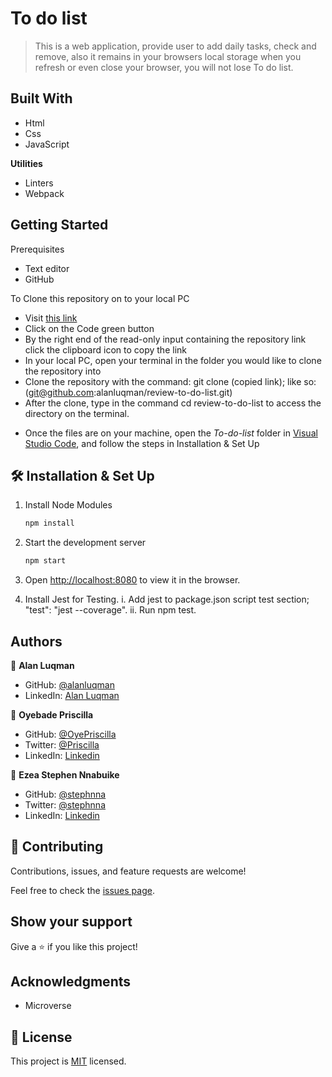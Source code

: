 # To do list

> This is a web application,  provide user to add daily tasks, check and remove, also it remains in your browsers local storage when you refresh or even close your browser, you will not lose To do list.


## Built With

- Html
- Css
- JavaScript

**Utilities**
- Linters
- Webpack

## Getting Started
Prerequisites
* Text editor
* GitHub

To Clone this repository on to your local PC
* Visit [this link](https://github.com/alanluqman/review-to-do-list)
* Click on the Code green button
* By the right end of the read-only input containing the repository link click the clipboard icon to copy the link
* In your local PC, open your terminal in the folder you would like to clone the repository into
* Clone the repository with the command: git clone (copied link); like so: (git@github.com:alanluqman/review-to-do-list.git)
* After the clone, type in the command cd review-to-do-list to access the directory on the terminal.

- Once the files are on your machine, open the _To-do-list_ folder in [Visual Studio Code](https://code.visualstudio.com/), and follow the steps in Installation & Set Up

## 🛠 Installation & Set Up

1. Install Node Modules

   ```sh
   npm install

2. Start the development server

   ```sh
   npm start

3. Open [http://localhost:8080](http://localhost:8080) to view it in the browser.

4. Install Jest for Testing.
  i.  Add jest to package.json script test section;
      "test": "jest --coverage".
  ii. Run npm test.

## Authors

👤 **Alan Luqman**

- GitHub: [@alanluqman](https://github.com/alanluqman)
- LinkedIn: [Alan Luqman](https://linkedin.com/in/alan-luqman-61623b17a)

👤 **Oyebade Priscilla**

- GitHub: [@OyePriscilla](https://github.com/OyePriscilla)
- Twitter: [@Priscilla](https://twitter.com/OyebadePriscil1)
- LinkedIn: [Linkedin](https://www.linkedin.com/in/priscilla-oyebade-aa35b8238/)

👤 **Ezea Stephen Nnabuike**
- GitHub: [@stephnna](https://github.com/stephnna)
- Twitter: [@stephnna](https://twitter.com/stephnna)
- LinkedIn: [Linkedin](https://www.linkedin.com/in/stephen-nnabuike-ezea-143b97170/)

## 🤝 Contributing

Contributions, issues, and feature requests are welcome!

Feel free to check the [issues page](../../issues/).

## Show your support

Give a ⭐️ if you like this project!

## Acknowledgments

- Microverse

## 📝 License

This project is [MIT](./MIT.md) licensed.
